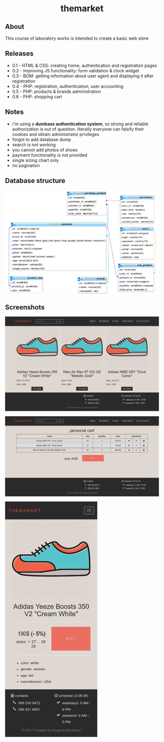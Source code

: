 <h1 align="center">themarket</h1>

## About

This course of laboratory works is intended to create a basic web store

## Releases

- 0.1 - HTML &amp; CSS: creating home, authentication and registration pages
- 0.2 - Improving JS functionality: form validation &amp; clock widget
- 0.3 - BOM: getting information about user agent and displaying it after registration
- 0.4 - PHP: registration, authentication, user accounting
- 0.5 - PHP: products &amp; brands administration
- 0.6 - PHP: shopping cart

## Notes

- i'm using a **dumbass authentication system**, so strong and reliable authorization is out of question. literally everyone can falsify their cookies and obtain administrator privileges
- forgot to add database dump
- search is not working
- you cannot add photos of shoes
- payment functionality is not provided
- single sizing chart only
- no pagination

## Database structure

![database structure](img/screenshots/database.png)

## Screenshots

![index page](img/screenshots/index.png)

![cart page](img/screenshots/cart.png)

![product page for mobiles](img/screenshots/product-mobile.png)
